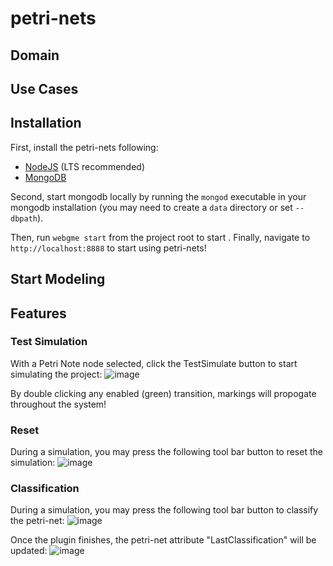 # petri-nets
## Domain

## Use Cases

## Installation
First, install the petri-nets following:
- [NodeJS](https://nodejs.org/en/) (LTS recommended)
- [MongoDB](https://www.mongodb.com/)

Second, start mongodb locally by running the `mongod` executable in your mongodb installation (you may need to create a `data` directory or set `--dbpath`).

Then, run `webgme start` from the project root to start . Finally, navigate to `http://localhost:8888` to start using petri-nets!

## Start Modeling

## Features
### Test Simulation
With a Petri Note node selected, click the TestSimulate button to start simulating the project:
![image](https://user-images.githubusercontent.com/105262527/206584986-7e5fe6c2-fea4-47a8-8fc9-86ee399faca6.png)

By double clicking any enabled (green) transition, markings will propogate throughout the system!

### Reset
During a simulation, you may press the following tool bar button to reset the simulation:
![image](https://user-images.githubusercontent.com/105262527/206585368-927d6343-ad57-4703-bc08-7d32cf39cb0f.png)

### Classification
During a simulation, you may press the following tool bar button to classify the petri-net:
![image](https://user-images.githubusercontent.com/105262527/206585435-91b6ccaf-c507-40c2-abd5-38310942126c.png)

Once the plugin finishes, the petri-net attribute "LastClassification" will be updated:
![image](https://user-images.githubusercontent.com/105262527/206585540-bddf1224-f50b-42eb-998c-f6511dcf190b.png)
